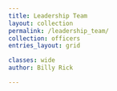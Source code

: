 ```yaml
---
title: Leadership Team
layout: collection
permalink: /leadership_team/
collection: officers
entries_layout: grid

classes: wide
author: Billy Rick

---
```

